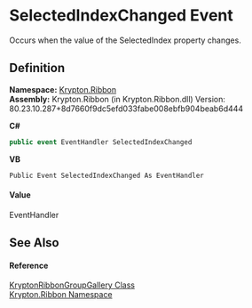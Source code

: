 # SelectedIndexChanged Event


Occurs when the value of the SelectedIndex property changes.



## Definition
**Namespace:** <a href="1e9bc734-cff9-e9b8-f013-94cdac669794.md">Krypton.Ribbon</a>  
**Assembly:** Krypton.Ribbon (in Krypton.Ribbon.dll) Version: 80.23.10.287+8d7660f9dc5efd033fabe008ebfb904beab6d444

**C#**
``` C#
public event EventHandler SelectedIndexChanged
```
**VB**
``` VB
Public Event SelectedIndexChanged As EventHandler
```



#### Value
EventHandler

## See Also


#### Reference
<a href="f687c768-aa72-8583-c560-27549423dd1e.md">KryptonRibbonGroupGallery Class</a>  
<a href="1e9bc734-cff9-e9b8-f013-94cdac669794.md">Krypton.Ribbon Namespace</a>  
